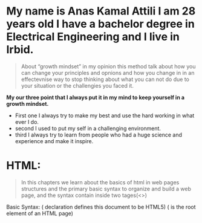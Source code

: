 # My name is Anas Kamal Attili I am 28 years old I have a bachelor degree in Electrical Engineering and I live in Irbid.

> About “growth mindset” in my opinion this method talk about how you can change your principles and opnions and how you change in in an effectevnise way to stop thinking about what you can not do due to your situation or the challengies you faced it.

**My our three point that I always put it in my mind to keep yourself in a growth mindset.**

* First one I always try to make my best and use the hard working in what ever I do.
* second I used to put my self in a challenging environment.
* third I always try to learn from people who had a huge science and experience and make it inspire.


# HTML:
> In this chapters we learn about the basics of html in web pages structures and the primary basic syntax to organize and build a web page, and the syntax contain inside two tages(<>)

Basic Syntax:
  (<!DOCTYPE html> declaration defines this document to be HTML5)
  (<html>  is the root element of an HTML page)






